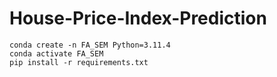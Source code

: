 # House-Price-Index-Prediction

```
conda create -n FA_SEM Python=3.11.4
conda activate FA_SEM
pip install -r requirements.txt
```